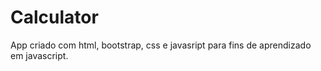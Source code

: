 # Calculator
App criado com html, bootstrap, css e javasript para fins de aprendizado em javascript.
